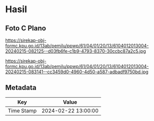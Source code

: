 # Hasil

## Foto C Plano

https://sirekap-obj-formc.kpu.go.id/13ab/pemilu/ppwp/61/04/01/20/13/6104012013004-20240215-082125--d03fb6fe-c1b9-4793-8370-30ccbc87a2c5.jpg

https://sirekap-obj-formc.kpu.go.id/13ab/pemilu/ppwp/61/04/01/20/13/6104012013004-20240215-083141--cc3459d0-4960-4d50-a587-adbadf9750bd.jpg


## Metadata

| Key        | Value               |
| ---------- | ------------------- |
| Time Stamp | 2024-02-22 13:00:00 |



